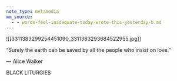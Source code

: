 ```yaml
---
note_type: metamedia
mm_source:
  - - words-feel-inadequate-today-wrote-this-yesterday-b.md
---
```


![[3311383299254451090_3311383293684522955.jpg]]

“Surely the earth can be saved by all
the people who insist on love.”

— Alice Walker

BLACK LITURGIES

